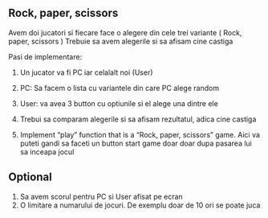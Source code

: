 ## Rock, paper, scissors

Avem doi jucatori si fiecare face o alegere din cele trei variante ( Rock, paper, scissors )
Trebuie sa avem alegerile si sa afisam cine castiga

Pasi de implementare:

1. Un jucator va fi PC iar celalalt noi (User)
2. PC: Sa facem o lista cu variantele din care PC alege random
3. User: va avea 3 button cu optiunile si el alege una dintre ele
4. Trebui sa comparam alegerile si sa afisam rezultatul, adica cine castiga

5. Implement “play” function that is a “Rock, paper, scissors” game. Aici va puteti gandi sa faceti un button start game doar doar dupa pasarea lui sa inceapa jocul

## Optional

1. Sa avem scorul pentru PC si User afisat pe ecran
2. O limitare a numarului de jocuri. De exemplu doar de 10 ori se poate juca
